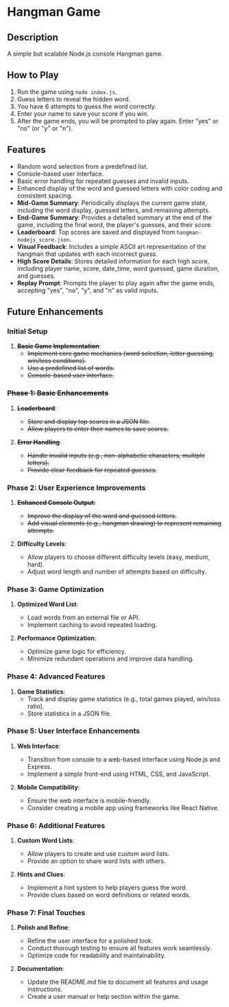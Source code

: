 # Hangman Game

## Description

A simple but scalable Node.js console Hangman game.

## How to Play

1. Run the game using `node index.js`.
2. Guess letters to reveal the hidden word.
3. You have 6 attempts to guess the word correctly.
4. Enter your name to save your score if you win.
5. After the game ends, you will be prompted to play again. Enter "yes" or "no" (or "y" or "n").

## Features

- Random word selection from a predefined list.
- Console-based user interface.
- Basic error handling for repeated guesses and invalid inputs.
- Enhanced display of the word and guessed letters with color coding and consistent spacing.
- **Mid-Game Summary**: Periodically displays the current game state, including the word display, guessed letters, and remaining attempts.
- **End-Game Summary**: Provides a detailed summary at the end of the game, including the final word, the player's guesses, and their score.
- **Leaderboard**: Top scores are saved and displayed from `hangman-nodejs_score.json`.
- **Visual Feedback**: Includes a simple ASCII art representation of the hangman that updates with each incorrect guess.
- **High Score Details**: Stores detailed information for each high score, including player name, score, date_time, word guessed, game duration, and guesses.
- **Replay Prompt**: Prompts the player to play again after the game ends, accepting "yes", "no", "y", and "n" as valid inputs.

## Future Enhancements

### Initial Setup

1. ~~**Basic Game Implementation**~~:
   - ~~Implement core game mechanics (word selection, letter guessing, win/loss conditions).~~
   - ~~Use a predefined list of words.~~
   - ~~Console-based user interface.~~

### ~~Phase 1: Basic Enhancements~~

1. ~~**Leaderboard**~~:
   - ~~Store and display top scores in a JSON file.~~
   - ~~Allow players to enter their names to save scores.~~

2. ~~**Error Handling**~~:
   - ~~Handle invalid inputs (e.g., non-alphabetic characters, multiple letters).~~
   - ~~Provide clear feedback for repeated guesses.~~

### Phase 2: User Experience Improvements

1. ~~**Enhanced Console Output**:~~
   - ~~Improve the display of the word and guessed letters.~~
   - ~~Add visual elements (e.g., hangman drawing) to represent remaining attempts.~~

2. **Difficulty Levels**:
   - Allow players to choose different difficulty levels (easy, medium, hard).
   - Adjust word length and number of attempts based on difficulty.

### Phase 3: Game Optimization

1. **Optimized Word List**:
   - Load words from an external file or API.
   - Implement caching to avoid repeated loading.

2. **Performance Optimization**:
   - Optimize game logic for efficiency.
   - Minimize redundant operations and improve data handling.

### Phase 4: Advanced Features

1. **Game Statistics**:
   - Track and display game statistics (e.g., total games played, win/loss ratio).
   - Store statistics in a JSON file.

### Phase 5: User Interface Enhancements

1. **Web Interface**:
    - Transition from console to a web-based interface using Node.js and Express.
    - Implement a simple front-end using HTML, CSS, and JavaScript.

2. **Mobile Compatibility**:
    - Ensure the web interface is mobile-friendly.
    - Consider creating a mobile app using frameworks like React Native.

### Phase 6: Additional Features

1. **Custom Word Lists**:
    - Allow players to create and use custom word lists.
    - Provide an option to share word lists with others.

2. **Hints and Clues**:
    - Implement a hint system to help players guess the word.
    - Provide clues based on word definitions or related words.

### Phase 7: Final Touches

1. **Polish and Refine**:
    - Refine the user interface for a polished look.
    - Conduct thorough testing to ensure all features work seamlessly.
    - Optimize code for readability and maintainability.

2. **Documentation**:
    - Update the README.md file to document all features and usage instructions.
    - Create a user manual or help section within the game.

<!-- MD047/single-trailing-newline -->
<!-- MD022/blanks-around-headings -->
<!-- MD029/ol-prefix -->